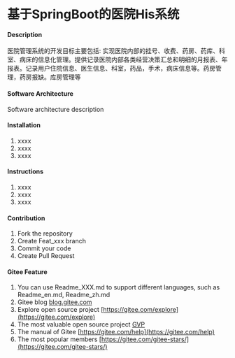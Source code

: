 # 基于SpringBoot的医院His系统

#### Description
医院管理系统的开发目标主要包括: 实现医院内部的挂号、收费、药房、药库、科室、病床的信息化管理。提供记录医院内部各类经营决策汇总和明细的月报表、年报表。记录用户住院信息、医生信息、科室，药品，手术，病床信息等。药房管理，药房报缺。库房管理等

#### Software Architecture
Software architecture description

#### Installation

1.  xxxx
2.  xxxx
3.  xxxx

#### Instructions

1.  xxxx
2.  xxxx
3.  xxxx

#### Contribution

1.  Fork the repository
2.  Create Feat_xxx branch
3.  Commit your code
4.  Create Pull Request


#### Gitee Feature

1.  You can use Readme\_XXX.md to support different languages, such as Readme\_en.md, Readme\_zh.md
2.  Gitee blog [blog.gitee.com](https://blog.gitee.com)
3.  Explore open source project [https://gitee.com/explore](https://gitee.com/explore)
4.  The most valuable open source project [GVP](https://gitee.com/gvp)
5.  The manual of Gitee [https://gitee.com/help](https://gitee.com/help)
6.  The most popular members  [https://gitee.com/gitee-stars/](https://gitee.com/gitee-stars/)
